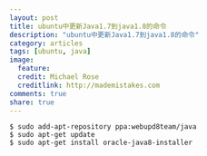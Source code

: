 ```yaml
---
layout: post
title: ubuntu中更新Java1.7到java1.8的命令
description: "ubuntu中更新Java1.7到java1.8的命令"
category: articles
tags: [ubuntu, java]
image:
  feature:
  credit: Michael Rose
  creditlink: http://mademistakes.com
comments: true
share: true
---
```


    $ sudo add-apt-repository ppa:webupd8team/java
    $ sudo apt-get update
    $ sudo apt-get install oracle-java8-installer

